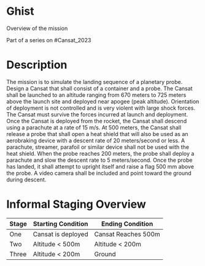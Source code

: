 # Ghist
Overview of the mission

Part of a series on #Cansat_2023 

# Description
The mission is to simulate the landing sequence of a planetary probe. Design a Cansat that shall consist of a container and a probe. The Cansat shall be launched to an altitude ranging from 670 meters to 725 meters above the launch site and deployed near apogee (peak altitude). Orientation of deployment is not controlled and is very violent with large shock forces. The Cansat must survive the forces incurred at launch and deployment. Once the Cansat is deployed from the rocket, the Cansat shall descend using a parachute at a rate of 15 m/s. At 500 meters, the Cansat shall release a probe that shall open a heat shield that will also be used as an aerobraking device with a descent rate of 20 meters/second or less. A parachute, streamer, parafoil or similar device shall not be used with the heat shield. When the probe reaches 200 meters, the probe shall deploy a parachute and slow the descent rate to 5 meters/second. Once the probe has landed, it shall attempt to upright itself and raise a flag 500 mm above the probe. A video camera shall be included and point toward the ground during descent.

# Informal Staging Overview

| Stage | Starting Condition | Ending Condition    |
| ----- | ------------------ | ------------------- |
| One   | Cansat is deployed | Cansat Reaches 500m |
| Two   | Altitude < 500m    | Altitude < 200m     |
| Three | Altitude < 200m    | Ground                    |

